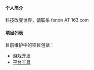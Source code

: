 #### 个人简介

科技改变世界，请联系 fenon AT 163.com

#### 项目列表

目前维护中的项目包括：
* [游戏开发](https://fenon.github.io/SandboxBoilerplate)
* [平台工具](https://fenon.github.io/Platform)
